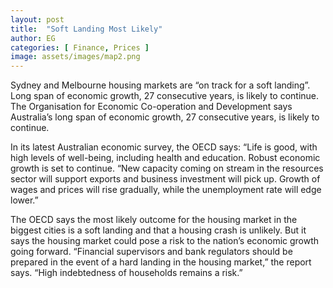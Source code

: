 ```yaml
---
layout: post
title:  "Soft Landing Most Likely"
author: EG
categories: [ Finance, Prices ]
image: assets/images/map2.png
---
```

Sydney and Melbourne housing markets are “on track for a soft landing”. Long span of economic growth, 27 consecutive years, is likely to continue. The Organisation for Economic Co-operation and Development says Australia’s long span of economic growth, 27 consecutive years, is likely to continue.

In its latest Australian economic survey, the OECD says:
“Life is good, with high levels of well-being, including
health and education. Robust economic growth is set
to continue. “New capacity coming on stream in the
resources sector will support exports and business
investment will pick up. Growth of wages and prices
will rise gradually, while the unemployment rate will
edge lower.”

The OECD says the most likely outcome for the housing
market in the biggest cities is a soft landing and that
a housing crash is unlikely. But it says the housing
market could pose a risk to the nation’s economic
growth going forward. “Financial supervisors and bank
regulators should be prepared in the event of a hard
landing in the housing market,” the report says. “High
indebtedness of households remains a risk.”
